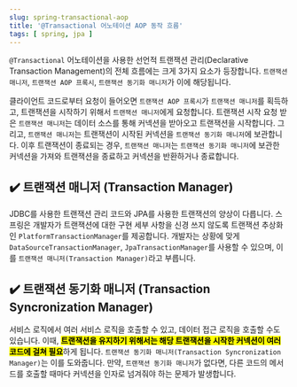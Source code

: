 ```yaml
---
slug: spring-transactional-aop
title: '@Transactional 어노테이션 AOP 동작 흐름'
tags: [ spring, jpa ]
---
```


`@Transactional` 어노테이션을 사용한 선언적 트랜잭션 관리(Declarative Transaction Management)의 전체 흐름에는 크게 3가지 요소가 등장합니다. `트랜잭션 매니저`, `트랜잭션 AOP 프록시`, `트랜잭션 동기화 매니저`가 이에 해당됩니다.

클라이언트 코드로부터 요청이 들어오면 `트랜잭션 AOP 프록시`가 `트랜잭션 매니저`를 획득하고, 트랜잭션을 시작하기 위해서 `트랜잭션 매니저`에게 요청합니다. 트랜잭션 시작 요청 받은 `트랜잭션 매니저`는 데이터 소스를 통해 커넥션을 받아오고 트랜잭션을 시작합니다. 그리고, `트랜잭션 매니저`는 트랜잭션이 시작된 커넥션을 `트랜잭션 동기화 매니저`에 보관합니다. 이후 트랜잭션이 종료되는 경우, `트랜잭션 매니저`는 `트랜잭션 동기화 매니저`에 보관한 커넥션을 가져와 트랜잭션을 종료하고 커넥션을 반환하거나 종료합니다.

## ✔️ 트랜잭션 매니저 (Transaction Manager)
JDBC를 사용한 트랜잭션 관리 코드와 JPA를 사용한 트랜잭션의 양상이 다릅니다. 스프링은 개발자가 트랜잭션에 대한 구현 세부 사항을 신경 쓰지 않도록 트랜잭션 추상화인 `PlatformTransactionManager`를 제공합니다. 개발자는 상황에 맞게 `DataSourceTransactionManager`, `JpaTransactionManager`를 사용할 수 있으며, 이를 `트랜잭션 매니저(Transaction Manager)`라고 부릅니다.

## ✔️ 트랜잭션 동기화 매니저 (Transaction Syncronization Manager)
서비스 로직에서 여러 서비스 로직을 호출할 수 있고, 데이터 접근 로직을 호출할 수도 있습니다. 이때, <mark>**트랜잭션을 유지하기 위해서는 해당 트랜잭션을 시작한 커넥션이 여러 코드에 걸쳐 필요**</mark>하게 됩니다. `트랜잭션 동기화 매니저(Transaction Syncronization Manager)`는 이를 도와줍니다. 만약, `트랜잭션 동기화 매니저`가 없다면, 다른 코드의 메서드를 호출할 때마다 커넥션을 인자로 넘겨줘야 하는 문제가 발생합니다.